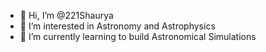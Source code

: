 - 👋 Hi, I’m @221Shaurya
- 👀 I’m interested in Astronomy and Astrophysics
- 🌱 I’m currently learning to build Astronomical Simulations



<!---
221Shaurya/221Shaurya is a ✨ special ✨ repository because its `README.md` (this file) appears on your GitHub profile.
You can click the Preview link to take a look at your changes.
--->
